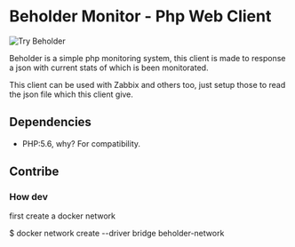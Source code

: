 # Beholder Monitor - Php Web Client

![Try Beholder](https://raw.githubusercontent.com/RogerRussel/beholder-web-client/master/opt/img/beholder.jpg)

Beholder is a simple php monitoring system, this client is made to response a json with current stats of which is been monitorated.

This client can be used with Zabbix and others too, just setup those to read the json file which this client give.

## Dependencies

* PHP:5.6, why? For compatibility.

## Contribe

### How dev

first create a docker network

$ docker network create --driver bridge beholder-network
